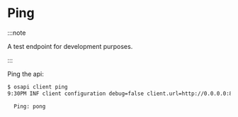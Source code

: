 # Ping

:::note

A test endpoint for development purposes.

:::

Ping the api:

```bash
$ osapi client ping
9:30PM INF client configuration debug=false client.url=http://0.0.0.0:8080

  Ping: pong
```
